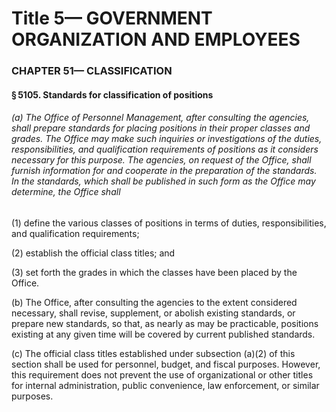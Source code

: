 
# Title 5— GOVERNMENT ORGANIZATION AND EMPLOYEES
### CHAPTER 51— CLASSIFICATION
#### § 5105. Standards for classification of positions
###### (a) The Office of Personnel Management, after consulting the agencies, shall prepare standards for placing positions in their proper classes and grades. The Office may make such inquiries or investigations of the duties, responsibilities, and qualification requirements of positions as it considers necessary for this purpose. The agencies, on request of the Office, shall furnish information for and cooperate in the preparation of the standards. In the standards, which shall be published in such form as the Office may determine, the Office shall

(1) define the various classes of positions in terms of duties, responsibilities, and qualification requirements;

(2) establish the official class titles; and

(3) set forth the grades in which the classes have been placed by the Office.

(b) The Office, after consulting the agencies to the extent considered necessary, shall revise, supplement, or abolish existing standards, or prepare new standards, so that, as nearly as may be practicable, positions existing at any given time will be covered by current published standards.

(c) The official class titles established under subsection (a)(2) of this section shall be used for personnel, budget, and fiscal purposes. However, this requirement does not prevent the use of organizational or other titles for internal administration, public convenience, law enforcement, or similar purposes.

